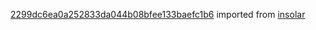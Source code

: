 [2299dc6ea0a252833da044b08bfee133baefc1b6](https://github.com/insolar/insolar/commit/2299dc6ea0a252833da044b08bfee133baefc1b6) imported from [insolar](https://github.com/insolar/insolar)
